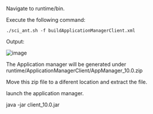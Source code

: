 
Navigate to runtime/bin.

Execute the following command:
```CMD
./sci_ant.sh -f buildApplicationManagerClient.xml
```

Output:

![image](https://user-images.githubusercontent.com/93929892/205566552-60bbfb2b-2d1d-4257-810d-919e8bb56194.png)

The Application manager will be generated under runtime/ApplicationManagerClient/AppManager_10.0.zip

Move this zip file to a diferent location and extract the file.

launch the application manager.

java -jar client_10.0.jar

